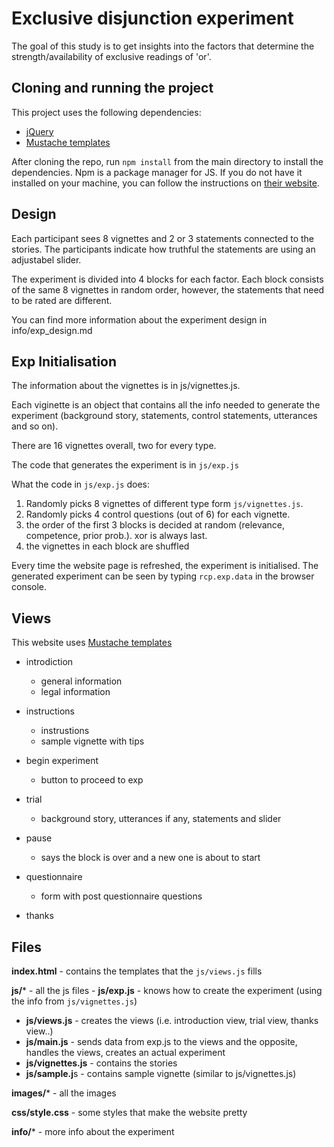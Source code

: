 # Exclusive disjunction experiment

The goal of this study is to get insights into the factors that determine the strength/availability of exclusive readings of 'or'.


## Cloning and running the project

This project uses the following dependencies:

* [jQuery][1]
* [Mustache templates][2]


After cloning the repo, run `npm install` from the main directory to install the dependencies. Npm is a package manager for JS. If you do not have it installed on your machine, you can follow the instructions on [their website][3].


## Design

Each participant sees 8 vignettes and 2 or 3 statements connected to the stories. The participants indicate how truthful the statements are using an adjustabel slider.

The experiment is divided into 4 blocks for each factor. Each block consists of the same 8 vignettes in random order, however, the statements that need to be rated are different.

You can find more information about the experiment design in info/exp_design.md


## Exp Initialisation

The information about the vignettes is in js/vignettes.js.

Each viginette is an object that contains all the info needed to generate the experiment (background story, statements, control statements, utterances and so on).

There are 16 vignettes overall, two for every type.

The code that generates the experiment is in `js/exp.js`

What the code in `js/exp.js` does:
1) Randomly picks 8 vignettes of different type form `js/vignettes.js`.
2) Randomly picks 4 control questions (out of 6) for each vignette.
3) the order of the first 3 blocks is decided at random (relevance, competence, prior prob.). xor is always last.
4) the vignettes in each block are shuffled

Every time the website page is refreshed, the experiment is initialised.
The generated experiment can be seen by typing `rcp.exp.data` in the browser console.


## Views

This website uses [Mustache templates][2]

- introdiction
	- general information
	- legal information

- instructions
	- instrustions
	- sample vignette with tips

- begin experiment
	- button to proceed to exp

- trial
	- background story, utterances if any, statements and slider

- pause
	- says the block is over and a new one is about to start

- questionnaire
	- form with post questionnaire questions

- thanks


## Files

**index.html** - contains the templates that the `js/views.js` fills

**js/*** - all the js files
	- **js/exp.js** - knows how to create the experiment (using the info from `js/vignettes.js`)

- **js/views.js** - creates the views (i.e. introduction view, trial view, thanks view..)
- **js/main.js**  - sends data from exp.js to the views and the opposite, handles the views,  creates an actual experiment   
- **js/vignettes.js** - contains the stories
- **js/sample.j**s - contains sample vignette (similar to js/vignettes.js)

**images/*** - all the images

**css/style.css** - some styles that make the website pretty

**info/*** - more info about the experiment


[1]: https://jquery.com/ "jQuery"
[2]: https://github.com/janl/mustache.js "Mustache"
[3]: https://www.npmjs.com/ "npm"